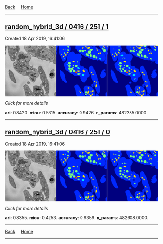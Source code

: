 
[Back](..)&nbsp;&nbsp;&nbsp;&nbsp;&nbsp;[Home](https://leapmanlab.github.io/snapshots)

---

<div class="summary"><a href="1"><h2>random_hybrid_3d / 0416 / 251 / 1</h2></a><p>Created 18 Apr 2019, 16:41:06
</p><a href="1"><img src="1/media/summary.png" align="center"></a><p>
<i>Click for more details</i>
</p></div>

**ari**: 0.8420. **miou**: 0.5615. **accuracy**: 0.9426. **n_params**: 482335.0000. 

---

<div class="summary"><a href="0"><h2>random_hybrid_3d / 0416 / 251 / 0</h2></a><p>Created 18 Apr 2019, 16:41:06
</p><a href="0"><img src="0/media/summary.png" align="center"></a><p>
<i>Click for more details</i>
</p></div>

**ari**: 0.8355. **miou**: 0.4253. **accuracy**: 0.9359. **n_params**: 482608.0000. 

---

[Back](..)&nbsp;&nbsp;&nbsp;&nbsp;&nbsp;[Home](https://leapmanlab.github.io/snapshots)

---
